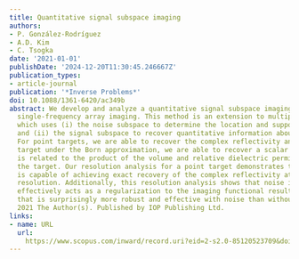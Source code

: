 ```yaml
---
title: Quantitative signal subspace imaging
authors:
- P. González-Rodríguez
- A.D. Kim
- C. Tsogka
date: '2021-01-01'
publishDate: '2024-12-20T11:30:45.246667Z'
publication_types:
- article-journal
publication: '*Inverse Problems*'
doi: 10.1088/1361-6420/ac349b
abstract: We develop and analyze a quantitative signal subspace imaging method for
  single-frequency array imaging. This method is an extension to multiple signal classification
  which uses (i) the noise subspace to determine the location and support of targets,
  and (ii) the signal subspace to recover quantitative information about the targets.
  For point targets, we are able to recover the complex reflectivity and for an extended
  target under the Born approximation, we are able to recover a scalar quantity that
  is related to the product of the volume and relative dielectric permittivity of
  the target. Our resolution analysis for a point target demonstrates this method
  is capable of achieving exact recovery of the complex reflectivity at subwavelength
  resolution. Additionally, this resolution analysis shows that noise in the data
  effectively acts as a regularization to the imaging functional resulting in a method
  that is surprisingly more robust and effective with noise than without noise. ©
  2021 The Author(s). Published by IOP Publishing Ltd.
links:
- name: URL
  url: 
    https://www.scopus.com/inward/record.uri?eid=2-s2.0-85120523709&doi=10.1088%2f1361-6420%2fac349b&partnerID=40&md5=06cf41117864eea230e873c333035a2f
---
```

